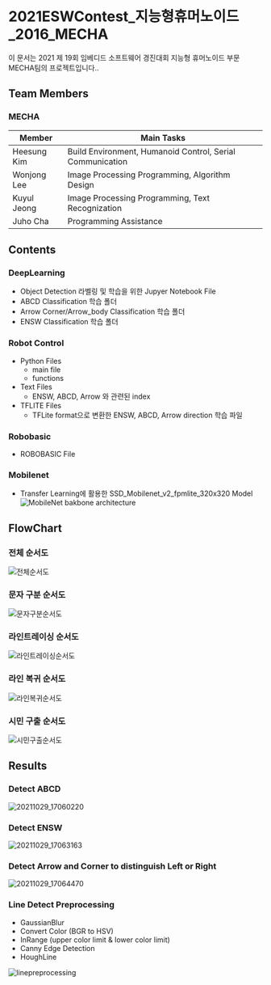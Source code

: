 # 2021ESWContest_지능형휴머노이드_2016_MECHA
이 문서는 2021 제 19회 임베디드 소프트웨어 경진대회 지능형 휴머노이드 부문 MECHA팀의 프로젝트입니다..


## Team Members
### MECHA
Member|Main Tasks
---|---
Heesung Kim|Build Environment, Humanoid Control, Serial Communication
Wonjong Lee|Image Processing Programming, Algorithm Design
Kuyul Jeong|Image Processing Programming, Text Recognization
Juho Cha|Programming Assistance

## Contents
### DeepLearning
  - Object Detection 라벨링 및 학습을 위한 Jupyer Notebook File
  - ABCD Classification 학습 폴더
  - Arrow Corner/Arrow_body Classification 학습 폴더
  - ENSW Classification 학습 폴더

### Robot Control
  - Python Files
    - main file
    - functions
  - Text Files
    - ENSW, ABCD, Arrow 와 관련된 index
  - TFLITE Files
    - TFLite format으로 변환한 ENSW, ABCD, Arrow direction 학습 파일

### Robobasic
  - ROBOBASIC File

### Mobilenet
  - Transfer Learning에 활용한 SSD_Mobilenet_v2_fpmlite_320x320 Model
![MobileNet bakbone architecture](https://user-images.githubusercontent.com/88422973/140049002-18f983de-be18-4e57-9bd8-1b9b8724ea04.png)

  
## FlowChart
### 전체 순서도
![전체순서도](https://user-images.githubusercontent.com/88422973/140042489-64e4ecd9-6e2a-469f-9321-27c0a4fe6e18.png)

### 문자 구분 순서도
![문자구분순서도](https://user-images.githubusercontent.com/88422973/140042485-af42daa5-e564-4809-b354-132d91f5ef83.png)

### 라인트레이싱 순서도
![라인트레이싱순서도](https://user-images.githubusercontent.com/88422973/140042482-65abfeb6-8bfd-4ab9-b7e4-15a8cacfdc41.png)

### 라인 복귀 순서도
![라인복귀순서도](https://user-images.githubusercontent.com/88422973/140042477-59e2456e-8b0e-48ee-a9b9-3b0ca86773d3.png)

### 시민 구출 순서도
![시민구출순서도](https://user-images.githubusercontent.com/88422973/140042487-c7677e34-fd6f-4170-a6f5-edf7271fc2ac.png)



## Results
### Detect ABCD
![20211029_17060220](https://user-images.githubusercontent.com/88422973/140038283-30813b91-fbaf-4c36-a96c-29fc6d38476a.png)


### Detect ENSW
![20211029_17063163](https://user-images.githubusercontent.com/88422973/140038288-dc42762e-7c5b-4d8d-ae33-6a946547795a.png)


### Detect Arrow and Corner to distinguish Left or Right
![20211029_17064470](https://user-images.githubusercontent.com/88422973/140038278-5e73de91-0095-4e56-9f5a-e81704d7a5d2.png)

### Line Detect Preprocessing 
  - GaussianBlur
  - Convert Color (BGR to HSV)
  - InRange (upper color limit & lower color limit)
  - Canny Edge Detection
  - HoughLine

![linepreprocessing](https://user-images.githubusercontent.com/88422973/140049371-d4e7b623-b076-4b05-a56b-05a2b7592ba1.png)


